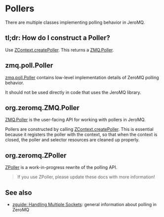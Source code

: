 # Pollers

There are multiple classes implementing polling behavior in JeroMQ.

## tl;dr: How do I construct a Poller?

Use [ZContext.createPoller][create-poller]. This returns a
[ZMQ.Poller][zmq-poller].

## zmq.poll.Poller

[zmq.poll.Poller][zmq-poll-poller] contains low-level implementation details of
ZeroMQ polling behavior.

It should not be used directly in code that uses the JeroMQ library.

## org.zeromq.ZMQ.Poller

[ZMQ.Poller][zmq-poller] is the user-facing API for working with pollers in
JeroMQ.

Pollers are constructed by calling [ZContext.createPoller][create-poller]. This
is essential because it registers the poller with the context, so that when the
context is closed, the poller and selector resources are cleaned up properly.

## org.zeromq.ZPoller

[ZPoller][zpoller] is a work-in-progress rewrite of the polling API.

> If you use ZPoller, please update these docs with more information!

## See also

* [zguide: Handling Multiple Sockets][zguide-polling]: general
  information about polling in ZeroMQ


[zmq-poll-poller]: http://static.javadoc.io/org.zeromq/jeromq/0.4.3/zmq/poll/Poller.html
[zmq-poller]: http://static.javadoc.io/org.zeromq/jeromq/0.4.3/org/zeromq/ZMQ.Poller.html
[create-poller]: http://static.javadoc.io/org.zeromq/jeromq/0.4.3/org/zeromq/ZContext.html#createPoller(int)
[zpoller]: http://static.javadoc.io/org.zeromq/jeromq/0.4.3/org/zeromq/ZPoller.html
[zguide-polling]: http://zguide.zeromq.org/page:all#Handling-Multiple-Sockets

